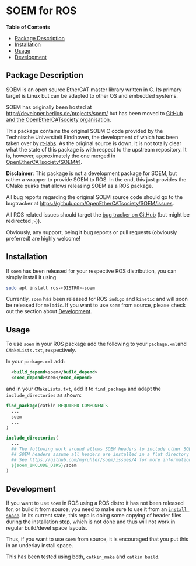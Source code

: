 # SOEM for ROS

**Table of Contents**

- [Package Description](#Package-Description)
- [Installation](#Installation)
- [Usage](#Usage)
- [Development](#Development)

## Package Description

SOEM is an open source EtherCAT master library written in C.
Its primary target is Linux but can be adapted to other OS and embedded systems.

SOEM has originally been hosted at http://developer.berlios.de/projects/soem/
but has been moved to [GitHub and the OpenEtherCATsociety organisation](
https://github.com/OpenEtherCATsociety/SOEM).

This package contains the original SOEM C code provided by the Technische Universiteit Eindhoven,
the development of which has been taken over by [rt-labs](https://rt-labs.com/).
As the original source is down, it is not totally clear what the state of this package is with respect
to the upstream repository.
It is, however, approximately the one merged in [OpenEtherCATsociety/SOEM#1](
https://github.com/OpenEtherCATsociety/SOEM/pull/1).

**Disclaimer**:
This package is not a development package for SOEM, but rather a wrapper to provide SOEM to ROS.
In the end, this just provides the CMake quirks that allows releasing SOEM as a ROS package.

All bug reports regarding the original SOEM source code should go to the bugtracker at
https://github.com/OpenEtherCATsociety/SOEM/issues.

All ROS related issues should target the [bug tracker on GitHub](https://github.com/mgruhler/soem/issues)
(but might be redirected ;-)).

Obviously, any support, being it bug reports or pull requests (obviously preferred) are highly welcome!

## Installation

If `soem` has been released for your respective ROS distribution, you can simply install it using

```bash
sudo apt install ros-<DISTRO>-soem
```

Currently, `soem` has been released for ROS `indigo` and `kinetic` and will soon be released for `melodic`.
If you want to use `soem` from source, please check out the section about [Development](#Development).

## Usage

To use `soem` in your ROS package add the following to your `package.xml`and `CMakeLists.txt`, respectively.

In your `package.xml` add:

```xml
  <build_depend>soem</build_depend>
  <exec_depend>soem</exec_depend>
```

and in your `CMakeLists.txt`, add it to `find_package` and adapt the `include_directories` as shown:

```CMake
find_package(catkin REQUIRED COMPONENTS
  ...
  soem
  ...
)

include_directories(
  ...
  ## The following work around allows SOEM headers to include other SOEM headers.
  ## SOEM headers assume all headers are installed in a flat directory structure
  ## See https://github.com/mgruhler/soem/issues/4 for more information.
  ${soem_INCLUDE_DIRS}/soem
)
```

## Development

If you want to use `soem` in ROS using a ROS distro it has not been released for, or build it from source,
you need to make sure to use it from an [`install space`](http://wiki.ros.org/catkin/workspaces#Install_Space).
In its current state, this repo is doing some copying of header files during the installation step, which is not done
and thus will not work in regular build/devel space layouts.

Thus, if you want to use `soem` from source, it is encouraged that you put this in an underlay install space.

This has been tested using both, `catkin_make` and `catkin build`.